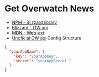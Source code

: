 # Get Overwatch News
- [NPM - Blizzard library](https://github.com/benweier/blizzard.js)
- [Blizzard - OW api](https://us.battle.net/forums/en/bnet/topic/20758195627#post-1)
- [MDN - Web-ext](https://developer.mozilla.org/en-US/Add-ons/WebExtensions/Getting_started_with_web-ext)
- [Unoficial OW api](https://github.com/alfg/overwatch-api)
Config Structure

```json
{
  "yourAppName": {
    "key": "yourAppKey",
    "secret": "yourAppSecret "
  }
}
```
